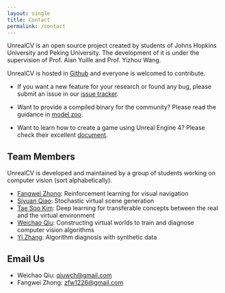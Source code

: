 ```yaml
---
layout: single
title: Contact
permalink: /contact
---
```


UnrealCV is an open source project created by students of Johns Hopkins University and Peking University. The development of it is under the supervision of Prof. Alan Yuille and Prof. Yizhou Wang. 

UnrealCV is hosted in [Github](http://github.com/unrealcv/unrealcv) and everyone is welcomed to contribute.


<div id="issue"></div>

- If you want a new feature for your research or found any bug, please submit an issue in our [issue tracker](https://github.com/unrealcv/unrealcv/issues).

- Want to provide a compiled binary for the community? Please read the guidance in [model zoo](http://docs.unrealcv.org/en/master/reference/model_zoo.html).  

- Want to learn how to create a game using Unreal Engine 4? Please check their excellent [document](https://docs.unrealengine.com/latest/INT/).

## Team Members

UnrealCV is developed and maintained by a group of students working on computer vision (sort alphabetically).

- [Fangwei Zhong](https://github.com/zfw1226): Reinforcement learning for visual navigation
- [Siyuan Qiao](http://www.cs.jhu.edu/~syqiao/): Stochastic virtual scene generation
- [Tae Soo Kim](): Deep learning for transferable concepts between the real and the virtual environment
- [Weichao Qiu](http://weichaoqiu.com): Constructing virtual worlds to train and diagnose computer vision algorithms
- [Yi Zhang](): Algorithm diagnosis with synthetic data 
 
## Email Us
 - Weichao Qiu: qiuwch@gmail.com
 - Fangwei Zhong: zfw1226@gmail.com
